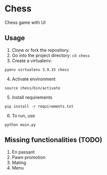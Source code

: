 # Chess

Chess game with UI

## Usage
1. Clone or fork the repository.
2. Go into the project directory: `cd chess`
3. Create a virtualenv:
```
pyenv virtualenv 3.9.15 chess
```
4. Activate environment
```
source chess/bin/activate
```
5. Install requirements
```
pip install -r requirements.txt
```
6. To run, use
```
python main.py
```


## Missing functionalities (TODO)
1. En passant
2. Pawn promotion
3. Mating
4. Menu
